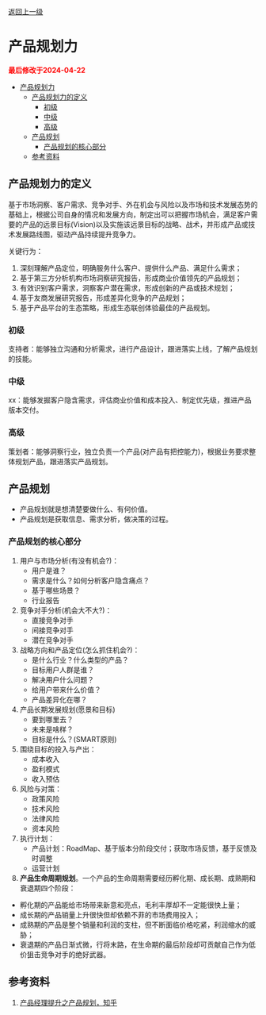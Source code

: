 [返回上一级](./README.md)

# 产品规划力

<strong><font color="red">最后修改于2024-04-22</font></strong>

- [产品规划力](#产品规划力)
  - [产品规划力的定义](#产品规划力的定义)
    - [初级](#初级)
    - [中级](#中级)
    - [高级](#高级)
  - [产品规划](#产品规划)
    - [产品规划的核心部分](#产品规划的核心部分)
  - [参考资料](#参考资料)


## 产品规划力的定义
基于市场洞察、客户需求、竞争对手、外在机会与风险以及市场和技术发展态势的基础上，根据公司自身的情况和发展方向，制定出可以把握市场机会，满足客户需要的产品的远景目标(Vision)以及实施该远景目标的战略、战术，并形成产品或技术发展路线图，驱动产品持续提升竞争力。

关键行为：
1. 深刻理解产品定位，明确服务什么客户、提供什么产品、满足什么需求；
2. 基于第三方分析机构市场洞察研究报告，形成商业价值领先的产品规划；
3. 有效识别客户需求，洞察客户潜在需求，形成创新的产品或技术规划；
4. 基于友商发展研究报告，形成差异化竞争的产品规划；
5. 基于产品平台的生态策略，形成生态联创体验最佳的产品规划。

### 初级
支持者：能够独立沟通和分析需求，进行产品设计，跟进落实上线，了解产品规划的技能。

### 中级
xx：能够发掘客户隐含需求，评估商业价值和成本投入、制定优先级，推进产品版本交付。

### 高级
策划者：能够洞察行业，独立负责一个产品(对产品有把控能力)，根据业务要求整体规划产品，跟进落实产品规划。

## 产品规划
* 产品规划就是想清楚要做什么、有何价值。
* 产品规划是获取信息、需求分析，做决策的过程。

### 产品规划的核心部分
1. 用户与市场分析(有没有机会?)：
   * 用户是谁？
   * 需求是什么？如何分析客户隐含痛点？
   * 基于哪些场景？
   * 行业报告
2. 竞争对手分析(机会大不大?)：
   * 直接竞争对手
   * 间接竞争对手
   * 潜在竞争对手
3. 战略方向和产品定位(怎么抓住机会?)：
   * 是什么行业？什么类型的产品？
   * 目标用户人群是谁？
   * 解决用户什么问题？
   * 给用户带来什么价值？
   * 产品差异化在哪？
4. 产品长期发展规划(愿景和目标)
   * 要到哪里去？
   * 未来是啥样？
   * 目标是什么？(SMART原则)
5. 围绕目标的投入与产出：
   * 成本收入
   * 盈利模式
   * 收入预估
6. 风险与对策：
   * 政策风险
   * 技术风险
   * 法律风险
   * 资本风险
7. 执行计划：
   * 产品计划：RoadMap、基于版本分阶段交付；获取市场反馈，基于反馈及时调整
   * 运营计划
8.  **产品生命周期规划**。一个产品的生命周期需要经历孵化期、成长期、成熟期和衰退期四个阶段：
   * 孵化期的产品能给市场带来新意和亮点，毛利丰厚却不一定能很快上量；
   * 成长期的产品销量上升很快但却依赖不菲的市场费用投入；
   * 成熟期的产品是整个销量和利润的支柱，但不断面临价格吃紧，利润缩水的威胁；
   * 衰退期的产品日渐式微，行将末路，在生命期的最后阶段却可贡献自己作为低价狙击竞争对手的绝好武器。


## 参考资料
1. [产品经理提升之产品规划，知乎](https://zhuanlan.zhihu.com/p/512097239)